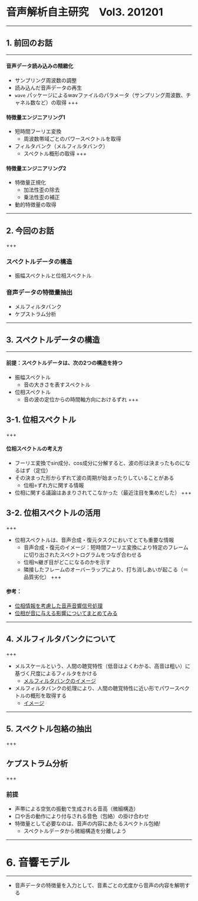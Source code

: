 # 音声解析自主研究　Vol3. 201201
---
## 1. 前回のお話
---
#### 音声データ読み込みの精緻化
- サンプリング周波数の調整
- 読み込んだ音声データの再生
- `wave` パッケージによるwavファイルのパラメータ（サンプリング周波数、チャネル数など）の取得
+++
#### 特徴量エンジニアリング1
- 短時間フーリエ変換
  - 周波数帯域ごとのパワースペクトルを取得
- フィルタバンク（メルフィルタバンク）
  - スペクトル概形の取得
+++
#### 特徴量エンジニアリング2
- 特徴量正規化
  - 加法性歪の除去
  - 乗法性歪の補正
- 動的特徴量の取得
---
## 2. 今回のお話
+++
### スペクトルデータの構造
- 振幅スペクトルと位相スペクトル
### 音声データの特徴量抽出 
- メルフィルタバンク
- ケプストラム分析
---
## 3. スペクトルデータの構造
---
#### 前提：スペクトルデータは、次の2つの構造を持つ
- 振幅スペクトル
  - 音の大きさを表すスペクトル
- 位相スペクトル
  - 音の波の定位からの時間軸方向におけるずれ
+++
## 3-1. 位相スペクトル 
+++
#### 位相スペクトルの考え方
- フーリエ変換でsin成分、cos成分に分解すると、波の形は決まったものになるはず（定位）
- その決まった形からずれて波の周期が始まったりしていることがある
  - 位相=ずれ方に関する情報
- 位相に関する議論はあまりされてこなかった（最近注目を集めだした）
+++
## 3-2. 位相スペクトルの活用 
+++
- 位相スペクトルは、音声合成・復元タスクにおいてとても重要な情報
    - 音声合成・復元のイメージ：短時間フーリエ変換により特定のフレームに切り出されたスペクトログラムをつなぎ合わせる
    - 位相≒継ぎ目がどこになるのかを示す
    - 隣接したフレームのオーバーラップにより、打ち消しあいが起こる（＝品質劣化）
+++
#### 参考：
- [位相情報を考慮した音声音響信号処理](https://www.jstage.jst.go.jp/article/jasj/75/3/75_125/_pdf)
- [位相が音に与える影響についてまとめてみる](https://audio-seion.com/phase-description/)
---
## 4. メルフィルタバンクについて
+++
- メルスケールという、人間の聴覚特性（低音はよくわかる、高音は粗い）に基づく尺度によるフィルタをかける
  - [メルフィルタバンクのイメージ](https://qiita.com/tmtakashi_dist/items/eecb705ea48260db0b62)
- メルフィルタバンクの処理により、人間の聴覚特性に近い形でパワースペクトルの概形を取得する
  - [イメージ](http://abcpedia.acoustics.jp/acoustic_feature_2.pdf)
---
## 5. スペクトル包絡の抽出
+++
## ケプストラム分析
+++
### 前提
- 声帯による空気の振動で生成される音高（微細構造）
- 口や舌の動作により付与される音色（包絡）の掛け合わせ
- 特徴量として必要なのは、音声の内容にあたるスペクトル包絡!
    - スペクトルデータから微細構造を分離しよう
---
# 6. 音響モデル
---
- 音声データの特徴量を入力として、音素ごとの尤度から音声の内容を解明する











